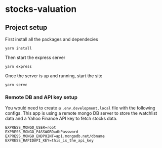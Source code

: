 # stocks-valuation

## Project setup

First install all the packages and dependecies

```
yarn install
```

Then start the express server

```
yarn express
```

Once the server is up and running, start the site

```
yarn serve
```

### Remote DB and API key setup

You would need to create a `.env.development.local` file with the following configs.
This app is using a remote mongo DB server to store the watchlist data and
a Yahoo Finance API key to fetch stocks data.

```
EXPRESS_MONGO_USER=root
EXPRESS_MONGO_PASSWORD=dbPassword
EXPRESS_MONGO_ENDPOINT=api.mongodb.net/dbname
EXPRESS_RAPIDAPI_KEY=this_is_the_api_key
```
